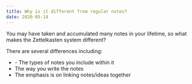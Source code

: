 ```yaml
---
title: Why is it different from regular notes?
date: 2020-05-14
---
```


You may have taken and accumulated many notes in your lifetime, so what makes the Zettelkasten system different?

There are several differences including:

* <types-of-notes> - The types of notes you include within it
* The way you write the notes
* The emphasis is on linking notes/ideas together
